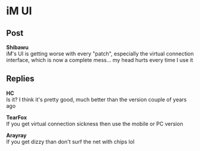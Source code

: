 # iM UI
## Post
**Shibawu**<br>
iM's UI is getting worse with every "patch", especially the virtual connection interface, which is now a complete mess... my head hurts every time I use it 
## Replies
**HC**<br>
Is it? I think it's pretty good, much better than the version couple of years ago

**TearFox**<br>
If you get virtual connection sickness then use the mobile or PC version

**Arayray**<br>
If you get dizzy than don't surf the net with chips lol

